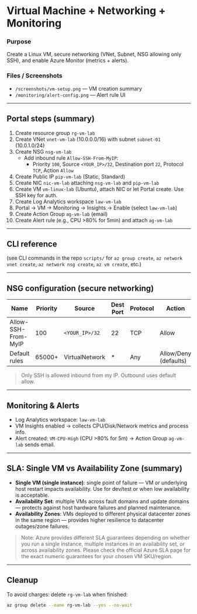 # Virtual Machine + Networking + Monitoring

### Purpose
Create a Linux VM, secure networking (VNet, Subnet, NSG allowing only SSH), and enable Azure Monitor (metrics + alerts).

### Files / Screenshots
- `/screenshots/vm-setup.png` — VM creation summary
- `/monitoring/alert-config.png` — Alert rule UI

---

## Portal steps (summary)
1. Create resource group `rg-vm-lab`
2. Create VNet `vnet-vm-lab` (10.0.0.0/16) with subnet `subnet-01` (10.0.1.0/24)
3. Create NSG `nsg-vm-lab`
   - Add inbound rule `Allow-SSH-From-MyIP`:
     - Priority `100`, Source `<YOUR_IP>/32`, Destination port `22`, Protocol `TCP`, Action `Allow`
4. Create Public IP `pip-vm-lab` (Static, Standard)
5. Create NIC `nic-vm-lab` attaching `nsg-vm-lab` and `pip-vm-lab`
6. Create VM `vm-linux-lab` (Ubuntu), attach NIC or let Portal create. Use SSH key for auth.
7. Create Log Analytics workspace `law-vm-lab`
8. Portal → VM → Monitoring → Insights → Enable (select `law-vm-lab`)
9. Create Action Group `ag-vm-lab` (email)
10. Create Alert rule (e.g., CPU >80% for 5min) and attach `ag-vm-lab`

---

## CLI reference
(see CLI commands in the repo `scripts/` for `az group create`, `az network vnet create`, `az network nsg create`, `az vm create`, etc.)

---

## NSG configuration (secure networking)
| Name                | Priority | Source        | Dest Port | Protocol | Action |
|---------------------|----------|---------------|-----------|----------|--------|
| Allow-SSH-From-MyIP | 100      | `<YOUR_IP>/32`| 22        | TCP      | Allow  |
| Default rules       | 65000+   | VirtualNetwork| *         | Any      | Allow/Deny (defaults) |

> Only SSH is allowed inbound from my IP. Outbound uses default allow.

---

## Monitoring & Alerts
- Log Analytics workspace: `law-vm-lab`  
- VM Insights enabled → collects CPU/Disk/Network metrics and process info.  
- Alert created: `VM-CPU-High` (CPU >80% for 5m) → Action Group `ag-vm-lab` sends email.

---

## SLA: Single VM vs Availability Zone (summary)
- **Single VM (single instance)**: single point of failure — VM or underlying host restart impacts availability. Use for dev/test or when low availability is acceptable.
- **Availability Set**: multiple VMs across fault domains and update domains — protects against host hardware failures and planned maintenance.
- **Availability Zones**: VMs deployed to different physical datacenter zones in the same region — provides higher resilience to datacenter outages/zone failures.

> Note: Azure provides different SLA guarantees depending on whether you run a single instance, multiple instances in an availability set, or across availability zones. Please check the official Azure SLA page for the exact numeric guarantees for your chosen VM SKU/region.

---

## Cleanup
To avoid charges: delete `rg-vm-lab` when finished:
```bash
az group delete --name rg-vm-lab --yes --no-wait
